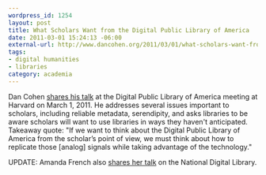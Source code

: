 ```yaml
--- 
wordpress_id: 1254
layout: post
title: What Scholars Want from the Digital Public Library of America
date: 2011-03-01 15:24:13 -06:00
external-url: http://www.dancohen.org/2011/03/01/what-scholars-want-from-the-digital-public-library-of-america/
tags:
- digital humanities
- libraries
category: academia
---
```

Dan Cohen <a href="http://www.dancohen.org/2011/03/01/what-scholars-want-from-the-digital-public-library-of-america/">shares his talk</a> at the Digital Public Library of America meeting at Harvard on March 1, 2011. He addresses several issues important to scholars, including reliable metadata, serendipity, and asks libraries to be aware scholars will want to use libraries in ways they haven't anticipated. Takeaway quote: &quot;If we want to think about the Digital Public Library of America from the scholar’s point of view, we must think about how to replicate those [analog] signals while taking advantage of the technology.&quot;

UPDATE: Amanda French also <a href="http://amandafrench.net/2011/03/01/imagine-a-national-digital-library-i-wonder-if-we-can/">shares her talk</a> on the National Digital Library.
